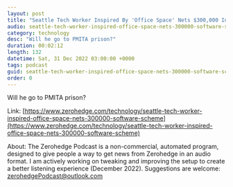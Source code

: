 ```yaml
---
layout: post
title: "Seattle Tech Worker Inspired By 'Office Space' Nets $300,000 In Alleged Software Scheme"
audio: seattle-tech-worker-inspired-office-space-nets-300000-software-scheme-9
category: technology
desc: "Will he go to PMITA prison?"
duration: 00:02:12
length: 132
datetime: Sat, 31 Dec 2022 03:00:00 +0000
tags: podcast
guid: seattle-tech-worker-inspired-office-space-nets-300000-software-scheme-0
order: 0
---
```

Will he go to PMITA prison?

Link: [https://www.zerohedge.com/technology/seattle-tech-worker-inspired-office-space-nets-300000-software-scheme](https://www.zerohedge.com/technology/seattle-tech-worker-inspired-office-space-nets-300000-software-scheme)

About: The Zerohedge Podcast is a non-commercial, automated program, designed to give people a way to get news from Zerohedge in an audio format.  I am actively working on tweaking and improving the setup to create a better listening experience (December 2022).  Suggestions are welcome: [zerohedgePodcast@outlook.com](mailto:zerohedgePodcast@outlook.com)